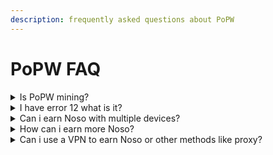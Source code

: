 ```yaml
---
description: frequently asked questions about PoPW
---
```


# PoPW FAQ

<details>

<summary>Is PoPW mining?</summary>

No, PoPW is just an energy efficient method Noso uses to equitably distribute coins to its participants. In Noso, <mark style="color:red;">****</mark>** **<mark style="color:yellow;">**PoPW is strictly a coin distribution method and has no bearing on the survivability of mainnet itself.**</mark>

</details>

<details>

<summary>I have error 12 what is it?</summary>

Check [here](popw-error-codes.md) for the reason

</details>

<details>

<summary>Can i earn Noso with multiple devices?</summary>

Yes, But the way PoPW works is  <mark style="color:red;">**ONE NosoAddress to ONE UNIQUE IP**</mark>  so if one participant joins, and gives all the shares to all the pools(currently 4), he will get the maximum reward given by the system\ <mark style="color:red;">****</mark>

</details>

<details>

<summary>How can i earn more Noso?</summary>

By establishing a miner at a friend's residence, for instance, you can increase your Noso earnings by twofold. However, it's important to remember that you cannot mine to the same address, as it will result in a 166 blocks (more than 24-hour) suspension.

</details>

<details>

<summary>Can i use a VPN to earn Noso or other methods like proxy?</summary>

Using VPNs,TOR,Proxy,VPS provider will result in your IP being banned

</details>
